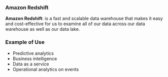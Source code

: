 ### Amazon Redshift 

**Amazon Redshift**: is a fast and scalable data warehouse that makes it easy and cost-effective for us to examine all of our data across our data warehouse as well as our data lake.

### Example of Use

- Predictive analytics
- Business intelligence
- Data as a service
- Operational analytics on events
